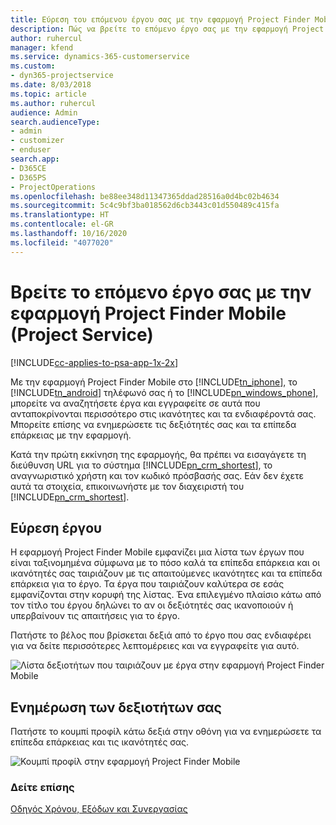 ```yaml
---
title: Εύρεση του επόμενου έργου σας με την εφαρμογή Project Finder Mobile
description: Πώς να βρείτε το επόμενο έργο σας με την εφαρμογή Project Finder Mobile για το Project Service
author: ruhercul
manager: kfend
ms.service: dynamics-365-customerservice
ms.custom:
- dyn365-projectservice
ms.date: 8/03/2018
ms.topic: article
ms.author: ruhercul
audience: Admin
search.audienceType:
- admin
- customizer
- enduser
search.app:
- D365CE
- D365PS
- ProjectOperations
ms.openlocfilehash: be88ee348d11347365ddad28516a0d4bc02b4634
ms.sourcegitcommit: 5c4c9bf3ba018562d6cb3443c01d550489c415fa
ms.translationtype: HT
ms.contentlocale: el-GR
ms.lasthandoff: 10/16/2020
ms.locfileid: "4077020"
---
```

# <a name="find-your-next-project-with-the-project-finder-mobile-app-project-service"></a>Βρείτε το επόμενο έργο σας με την εφαρμογή Project Finder Mobile (Project Service)

[!INCLUDE[cc-applies-to-psa-app-1x-2x](../includes/cc-applies-to-psa-app-1x-2x.md)]

Με την εφαρμογή Project Finder Mobile στο [!INCLUDE[tn_iphone](../includes/tn-iphone.md)], το [!INCLUDE[tn_android](../includes/tn-android.md)] τηλέφωνό σας ή το [!INCLUDE[pn_windows_phone](../includes/pn-windows-phone.md)], μπορείτε να αναζητήσετε έργα και εγγραφείτε σε αυτά που ανταποκρίνονται περισσότερο στις ικανότητες και τα ενδιαφέροντά σας. Μπορείτε επίσης να ενημερώσετε τις δεξιότητές σας και τα επίπεδα επάρκειας με την εφαρμογή.  
  
 Κατά την πρώτη εκκίνηση της εφαρμογής, θα πρέπει να εισαγάγετε τη διεύθυνση URL για το σύστημα [!INCLUDE[pn_crm_shortest](../includes/pn-crm-shortest.md)], το αναγνωριστικό χρήστη και τον κωδικό πρόσβασής σας. Εάν δεν έχετε αυτά τα στοιχεία, επικοινωνήστε με τον διαχειριστή του [!INCLUDE[pn_crm_shortest](../includes/pn-crm-shortest.md)].  
  
## <a name="find-a-project"></a>Εύρεση έργου  
 Η εφαρμογή Project Finder Mobile εμφανίζει μια λίστα των έργων που είναι ταξινομημένα σύμφωνα με το πόσο καλά τα επίπεδα επάρκεια και οι ικανότητές σας ταιριάζουν με τις απαιτούμενες ικανότητες και τα επίπεδα επάρκεια για το έργο. Τα έργα που ταιριάζουν καλύτερα σε εσάς εμφανίζονται στην κορυφή της λίστας. Ένα επιλεγμένο πλαίσιο κάτω από τον τίτλο του έργου δηλώνει το αν οι δεξιότητές σας ικανοποιούν ή υπερβαίνουν τις απαιτήσεις για το έργο.  
  
 Πατήστε το βέλος που βρίσκεται δεξιά από το έργο που σας ενδιαφέρει για να δείτε περισσότερες λεπτομέρειες και να εγγραφείτε για αυτό.  
  
 ![Λίστα δεξιοτήτων που ταιριάζουν με έργα στην εφαρμογή Project Finder Mobile](../psa/media/project-service-project-finder-list.png "Λίστα δεξιοτήτων που ταιριάζουν με έργα στην εφαρμογή Project Finder Mobile")  
  
## <a name="update-your-skills"></a>Ενημέρωση των δεξιοτήτων σας  
 Πατήστε το κουμπί προφίλ κάτω δεξιά στην οθόνη για να ενημερώσετε τα επίπεδα επάρκειας και τις ικανότητές σας.  
  
 ![Κουμπί προφίλ στην εφαρμογή Project Finder Mobile](../psa/media/project-service-project-finder-profile.png "Κουμπί προφίλ στην εφαρμογή Project Finder Mobile")  
  
### <a name="see-also"></a>Δείτε επίσης  
 [Οδηγός Χρόνου, Εξόδων και Συνεργασίας](../psa/time-expense-collaboration-guide.md)
